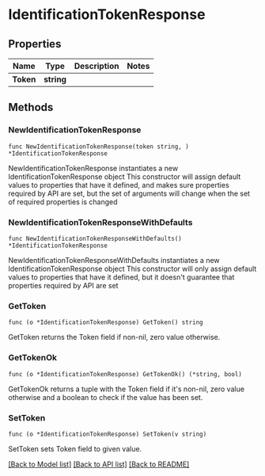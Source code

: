 # IdentificationTokenResponse

## Properties

Name | Type | Description | Notes
------------ | ------------- | ------------- | -------------
**Token** | **string** |  | 

## Methods

### NewIdentificationTokenResponse

`func NewIdentificationTokenResponse(token string, ) *IdentificationTokenResponse`

NewIdentificationTokenResponse instantiates a new IdentificationTokenResponse object
This constructor will assign default values to properties that have it defined,
and makes sure properties required by API are set, but the set of arguments
will change when the set of required properties is changed

### NewIdentificationTokenResponseWithDefaults

`func NewIdentificationTokenResponseWithDefaults() *IdentificationTokenResponse`

NewIdentificationTokenResponseWithDefaults instantiates a new IdentificationTokenResponse object
This constructor will only assign default values to properties that have it defined,
but it doesn't guarantee that properties required by API are set

### GetToken

`func (o *IdentificationTokenResponse) GetToken() string`

GetToken returns the Token field if non-nil, zero value otherwise.

### GetTokenOk

`func (o *IdentificationTokenResponse) GetTokenOk() (*string, bool)`

GetTokenOk returns a tuple with the Token field if it's non-nil, zero value otherwise
and a boolean to check if the value has been set.

### SetToken

`func (o *IdentificationTokenResponse) SetToken(v string)`

SetToken sets Token field to given value.



[[Back to Model list]](../README.md#documentation-for-models) [[Back to API list]](../README.md#documentation-for-api-endpoints) [[Back to README]](../README.md)


